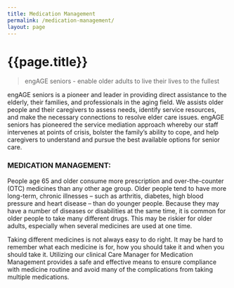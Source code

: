 ```yaml
---
title: Medication Management
permalink: /medication-management/
layout: page
---
```


<h1 class="page-title">{{page.title}}</h1>

> engAGE seniors - enable older adults to live their lives to the fullest

engAGE seniors is a pioneer and leader in providing direct assistance to the elderly, their families, and professionals in the aging field. We assists older people and their caregivers to assess needs, identify service resources, and make the necessary connections to resolve elder care issues. engAGE seniors has pioneered the service mediation approach whereby our staff intervenes at points of crisis, bolster the family’s ability to cope, and help caregivers to understand and pursue the best available options for senior care.



### MEDICATION MANAGEMENT:

People age 65 and older consume more prescription and over-the-counter (OTC) medicines than any other age group. Older people tend to have more long-term, chronic illnesses – such as arthritis, diabetes, high blood pressure and heart disease – than do younger people. Because they may have a number of diseases or disabilities at the same time, it is common for older people to take many different drugs. This may be riskier for older adults, especially when several medicines are used at one time. 

Taking different medicines is not always easy to do right. It may be hard to remember what each medicine is for, how you should take it and when you should take it. Utilizing our clinical Care Manager for Medication Management provides a safe and effective means to ensure compliance with medicine routine and avoid many of the complications from taking multiple medications.
